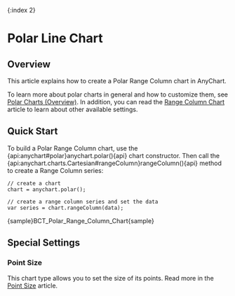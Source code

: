 {:index 2}
# Polar Line Chart

## Overview

This article explains how to create a Polar Range Column chart in AnyChart.

To learn more about polar charts in general and how to customize them, see [Polar Charts (Overview)](Overview). In addition, you can read the [Range Column Chart](../Range_Column_Chart) article to learn about other available settings.

## Quick Start

To build a Polar Range Column chart, use the {api:anychart#polar}anychart.polar(){api} chart constructor. Then call the {api:anychart.charts.Cartesian#rangeColumn}rangeColumn(){api} method to create a Range Column series:

```
// create a chart
chart = anychart.polar();

// create a range column series and set the data
var series = chart.rangeColumn(data);
```

{sample}BCT\_Polar\_Range\_Column\_Chart{sample}

## Special Settings

### Point Size

This chart type allows you to set the size of its points. Read more in the [Point Size](../../Common_Settings/Point_Size) article.